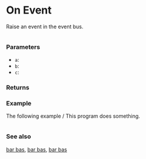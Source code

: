 # On Event

Raise an event in the event bus.

```sig

```

### Parameters

* ``a``: 
* ``b``: 
* ``c``: 

### Returns



### Example

The following example / This program does something.

```blocks

```

### See also

[bar bas](/reference/foo/bar-bas),
[bar bas](/reference/foo/bar-bas),
[bar bas](/reference/foo/bar-bas)


